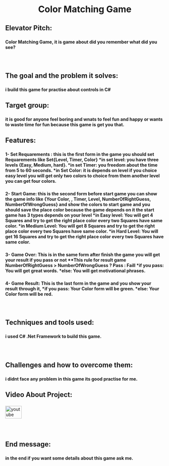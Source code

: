 <h1 align="center">Color Matching Game</h1>

###

<h2 align="left">Elevator Pitch:</h2>

###

<h4 align="left">Color Matching Game, it is game about did you remember what did you see?</h4>

###

<br clear="both">

<h2 align="left">The goal and the problem it solves:</h2>

###


<h4 align="left">i build this game for practise about controls in C#</h4>

###

<h2 align="left">Target group:</h2>

###

<h4 align="left">it is good for anyone feel boring and wnats to feel fun and happy or wants to waste time for fun because this game is get you that.</h4>

###

<h2 align="left">Features:</h2>

###

<h4 align="left">1- Set Requarements : this is the first form in the game you should set Requarements like Set{Level, Timer, Color} *in set level: you have three levels {Easy, Medium, hard}. *in set Timer: you freedom about the time from 5 to 60 seconds. *in Set Color: it is depends on level if you choice easy level you will get only two colors to choice from them another level you can get four colors.</h4>

###

<h4 align="left">2- Start Game: this is the second form before start game you can show the game info like {Your Color, , Timer, Level, NumberOfRightGuess, NumberOfWrongGuess} and show the colors to start game and you should save the place color because the game depends on it the start game has 3 types depends on your level *in Easy level: You will get 4 Squares and try to get the right place color every two Squares have same color. *in Medium Level: You will get 8 Squares and try to get the right place color every two Squares have same color. *in Hard Level: You will get 16 Squares and try to get the right place color every two Squares have same color.</h4>

###

<h4 align="left">3- Game Over: This is in the same form after finish the game you will get your result if you pass or not **This rule for result game NumberOfRightGuess > NumberOfWrongGuess ? Pass : Faill *if you pass: You will get great words. *else: You will get motivational phrases.</h4>

###

<h4 align="left">4- Game Result: This is the last form in the game and you show your result through it, *if you pass: Your Color form will be green. *else: Your Color form will be red.</h4>

###

<br clear="both">

<h2 align="left">Techniques and tools used:</h2>

###

<h4 align="left">i used C# .Net Framework to build this game.</h4>

###

<br clear="both">

<h2 align="left">Challenges and how to overcome them:</h2>

###

<h4 align="left">i didnt face any problem in this game its good practise for me.</h4>

###

<h2 align="left">Video About Project:</h2>

###

<div align="left">
  <a href="https://youtu.be/NnvmaFBy3EM?feature=shared" target="_blank">
    <img src="https://raw.githubusercontent.com/maurodesouza/profile-readme-generator/master/src/assets/icons/social/youtube/default.svg" width="52" height="40" alt="youtube logo"  />
  </a>
</div>

###

<br clear="both">

<h2 align="left">End message:</h2>

###

<h4 align="left">in the end if you want some details about this game ask me.</h4>

###
